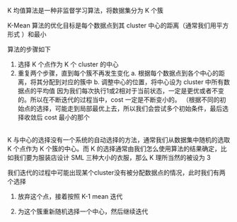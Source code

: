 K 均值算法是一种非监督学习算法，将数据集分为 K 个簇

K-Mean 算法的优化目标是每个数据点到其 cluster 中心的距离（通常我们用平方形式 ）和最小

算法的步骤如下

1. 选择 K 个点作为 K 个 cluster 的中心
2. 重复两个步骤，直到每个簇不再发生变化
    a. 根据每个数据点到各个中心的距离，将其分配到对应的簇中
    b. 调整中心的位置，将中心设为 cluster 中所有数据点的平均值
因为我们每次执行1或2相对于当前状态，一定是更优或者不变的。所以在不断迭代的过程当中，cost 一定是不断变小的。
（根据不同的初始点的选择，可能走到局部最优上去，所以我们会尝试多个初始条件，最后选择收敛后 cost 最小的那个

​	
K 与中心的选择没有一个系统的自动选择的方法，通常我们从数据集中随机的选取 K 个点作为 K 个簇的中心。而 K 的选择通常由我们怎么使用算法的结果确定，比如我们要为服装店设计 SML 三种大小的衣服，那么 K 理所当然的被设为 3


我们迭代的过程中可能出现某个cluster没有被分配数据点的情况，此时我们有两个选择

1. 放弃这个点，接着按照 K-1 mean 迭代

2. 为这个簇重新随机选择一个中心，然后继续迭代
